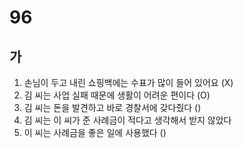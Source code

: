 # 96
## 가
1. 손님이 두고 내린 쇼핑백에는 수표가 많이 들어 있어요 (X)
2. 김 씨는 사업 실패 때문에 생활이 어려운 편이다 (O)
3. 김 씨는 돈을 발견하고 바로 경찰서에 갖다줬다 ()
4. 김 씨는 이 씨가 준 사례금이 적다고 생각해서 받지 않았다
5. 이 씨는 사례금을 좋은 일에 사용했다 ()